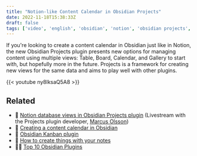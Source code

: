 ```yaml
---
title: "Notion-like Content Calendar in Obsidian Projects"
date: 2022-11-18T15:38:33Z
draft: false
tags: ['video', 'english', 'obsidian', 'notion', 'obsidian projects', 'pkm']
---
```

If you're looking to create a content calendar in Obsidian just like in Notion, the new Obsidian Projects plugin presents new options for managing content using multiple views: Table, Board, Calendar, and Gallery to start with, but hopefully more in the future. Projects is a framework for creating new views for the same data and aims to play well with other plugins.

{{< youtube ny8lksaQ5A8 >}}

## Related

- 🎥 [Notion database views in Obsidian Projects plugin](/blog/20221107-notion-database-views-in-obsidian/) (Livestream with the Projects plugin developer, [Marcus Olsson](https://marcus.se.net))
- 🎥 [Creating a content calendar in Obsidian](/blog/20211125-creating-a-content-calendar-in-obsidian/)
- 📝 [Obsidian Kanban plugin](https://notes.nicolevanderhoeven.com/Obsidian+Kanban)
- 🎥 [How to create things with your notes](/blog/20220617-use-it-or-lose-it/)
- 🎥📝 [Top 10 Obsidian Plugins](/blog/20220223-top-10-obsidian-plugins/)